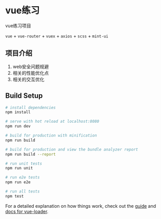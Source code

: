 # vue练习

vue练习项目

`vue` + `vue-router` + `vuex` + `axios` + `scss` + `mint-ui`

## 项目介绍

1. web安全问题规避
2. 相关的性能优化点
3. 相关的交互优化

## Build Setup

``` bash
# install dependencies
npm install

# serve with hot reload at localhost:8080
npm run dev

# build for production with minification
npm run build

# build for production and view the bundle analyzer report
npm run build --report

# run unit tests
npm run unit

# run e2e tests
npm run e2e

# run all tests
npm test
```

For a detailed explanation on how things work, check out the [guide](http://vuejs-templates.github.io/webpack/) and [docs for vue-loader](http://vuejs.github.io/vue-loader).